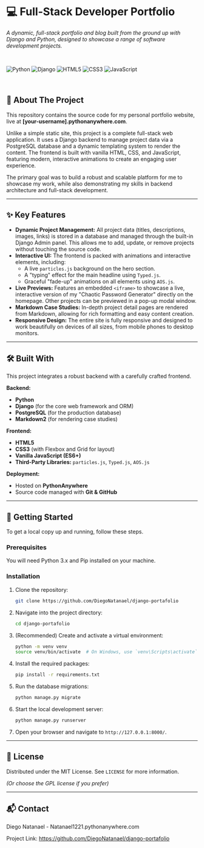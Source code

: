 # 💻 Full-Stack Developer Portfolio

*A dynamic, full-stack portfolio and blog built from the ground up with Django and Python, designed to showcase a range of software development projects.*

<br>

<!-- Add your technology badges here. shields.io is a great resource. -->
![Python](https://img.shields.io/badge/python-3670A0?style=for-the-badge&logo=python&logoColor=ffdd54)
![Django](https://img.shields.io/badge/django-%23092E20.svg?style=for-the-badge&logo=django&logoColor=white)
![HTML5](https://img.shields.io/badge/html5-%23E34F26.svg?style=for-the-badge&logo=html5&logoColor=white)
![CSS3](https://img.shields.io/badge/css3-%231572B6.svg?style=for-the-badge&logo=css3&logoColor=white)
![JavaScript](https://img.shields.io/badge/javascript-%23323330.svg?style=for-the-badge&logo=javascript&logoColor=%23F7DF1E)

<br>

<!--
IMPORTANT: Create a high-quality GIF of you interacting with the live portfolio.
Show scrolling, the animations, and clicking to open the live demo modal.
Name it 'portfolio-demo.gif' and place it in a folder like 'assets/'.

<p align="center">
  <img src="[LINK_TO_YOUR_DEMO_GIF]" alt="Portfolio Demo GIF" width="90%">
</p>
-->

## 📖 About The Project

This repository contains the source code for my personal portfolio website, live at **[your-username].pythonanywhere.com**.

Unlike a simple static site, this project is a complete full-stack web application. It uses a Django backend to manage project data via a PostgreSQL database and a dynamic templating system to render the content. The frontend is built with vanilla HTML, CSS, and JavaScript, featuring modern, interactive animations to create an engaging user experience.

The primary goal was to build a robust and scalable platform for me to showcase my work, while also demonstrating my skills in backend architecture and full-stack development.

---

## ✨ Key Features

*   **Dynamic Project Management:** All project data (titles, descriptions, images, links) is stored in a database and managed through the built-in Django Admin panel. This allows me to add, update, or remove projects without touching the source code.
*   **Interactive UI:** The frontend is packed with animations and interactive elements, including:
    *   A live `particles.js` background on the hero section.
    *   A "typing" effect for the main headline using `Typed.js`.
    *   Graceful "fade-up" animations on all elements using `AOS.js`.
*   **Live Previews:** Features an embedded `<iframe>` to showcase a live, interactive version of my "Chaotic Password Generator" directly on the homepage. Other projects can be previewed in a pop-up modal window.
*   **Markdown Case Studies:** In-depth project detail pages are rendered from Markdown, allowing for rich formatting and easy content creation.
*   **Responsive Design:** The entire site is fully responsive and designed to work beautifully on devices of all sizes, from mobile phones to desktop monitors.

---

## 🛠️ Built With

This project integrates a robust backend with a carefully crafted frontend.

**Backend:**
*   **Python**
*   **Django** (for the core web framework and ORM)
*   **PostgreSQL** (for the production database)
*   **Markdown2** (for rendering case studies)

**Frontend:**
*   **HTML5**
*   **CSS3** (with Flexbox and Grid for layout)
*   **Vanilla JavaScript (ES6+)**
*   **Third-Party Libraries:** `particles.js`, `Typed.js`, `AOS.js`

**Deployment:**
*   Hosted on **PythonAnywhere**
*   Source code managed with **Git & GitHub**

---

## 🏁 Getting Started

To get a local copy up and running, follow these steps.

### Prerequisites

You will need Python 3.x and Pip installed on your machine.

### Installation

1.  Clone the repository:
    ```sh
    git clone https://github.com/DiegoNatanael/django-portafolio
    ```
2.  Navigate into the project directory:
    ```sh
    cd django-portafolio
    ```
3.  (Recommended) Create and activate a virtual environment:
    ```sh
    python -m venv venv
    source venv/bin/activate  # On Windows, use `venv\Scripts\activate`
    ```
4.  Install the required packages:
    ```sh
    pip install -r requirements.txt
    ```
5.  Run the database migrations:
    ```sh
    python manage.py migrate
    ```
6.  Start the local development server:
    ```sh
    python manage.py runserver
    ```
7.  Open your browser and navigate to `http://127.0.0.1:8000/`.

---

## 📜 License

Distributed under the MIT License. See `LICENSE` for more information.

*(Or choose the GPL license if you prefer)*

---

## 📬 Contact

Diego Natanael - Natanael1221.pythonanywhere.com

Project Link: https://github.com/DiegoNatanael/django-portafolio
